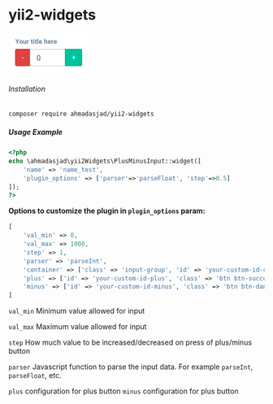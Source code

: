 # yii2-widgets

![Plus-Minus-Input](img/preview-plus-minus-input.png)
###### Installation

```
composer require ahmadasjad/yii2-widgets
```

##### Usage Example

```php
<?php
echo \ahmadasjad\yii2Widgets\PlusMinusInput::widget([
    'name' => 'name_test',
    'plugin_options' => ['parser'=>'parseFloat', 'step'=>0.5]
]);
?>
```

**Options to customize the plugin in `plugin_options` param:**

```php
[
    'val_min' => 0,
    'val_max' => 1000,
    'step' => 1,
    'parser' => 'parseInt',
    'container' => ['class' => 'input-group', 'id' => 'your-custom-id-container'],
    'plus' => ['id' => 'your-custom-id-plus', 'class' => 'btn btn-success', 'label' => '+',],
    'minus' => ['id' => 'your-custom-id-minus', 'class' => 'btn btn-danger', 'label' => '-',],
]
```

`val_min` Minimum value allowed for input

`val_max` Maximum value allowed for input

`step` How much value to be increased/decreased on press of plus/minus button

`parser` Javascript function to parse the input data. For example `parseInt`, `parseFloat`, etc.

`plus` configuration for plus button
`minus` configuration for plus button
